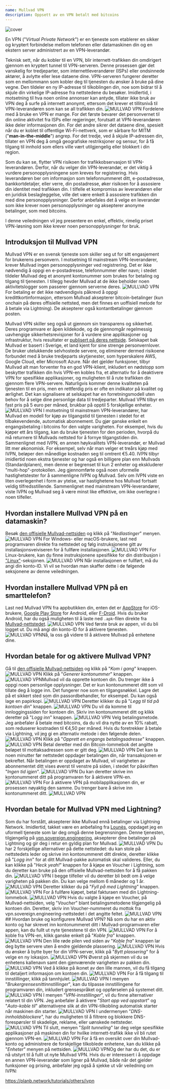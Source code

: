 ```yaml
---
name: Mullvad VPN
description: Oppsett av en VPN betalt med bitcoins
---
```

![cover](assets/cover.webp)

En VPN ("*Virtual Private Network*") er en tjeneste som etablerer en sikker og kryptert forbindelse mellom telefonen eller datamaskinen din og en ekstern server administrert av en VPN-leverandør.

Teknisk sett, når du kobler til en VPN, blir internett-trafikken din omdirigert gjennom en kryptert tunnel til VPN-serveren. Denne prosessen gjør det vanskelig for tredjeparter, som internettleverandører (ISPs) eller ondsinnede aktører, å avlytte eller lese dataene dine. VPN-serveren fungerer deretter som en mellommann som kobler deg til tjenesten du ønsker å bruke på dine vegne. Den tildeler en ny IP-adresse til tilkoblingen din, noe som bidrar til å skjule din virkelige IP-adresse fra nettstedene du besøker. Imidlertid, i motsetning til hva noen online annonser kan antyde, tillater ikke bruk av VPN deg å surfe på internett anonymt, ettersom det krever et tillitsnivå til VPN-leverandøren som kan se all trafikken din.
![MULLVAD VPN](assets/fr/01.webp)
Fordelene med å bruke en VPN er mange. For det første bevarer det personvernet til din online aktivitet fra ISPs eller regjeringer, forutsatt at VPN-leverandøren ikke deler informasjonen din. For det andre sikrer det dataene dine, spesielt når du er koblet til offentlige Wi-Fi-nettverk, som er sårbare for MITM ("**man-in-the-middle**") angrep. For det tredje, ved å skjule IP-adressen din, tillater en VPN deg å omgå geografiske restriksjoner og sensur, for å få tilgang til innhold som ellers ville vært utilgjengelig eller blokkert i din region.

Som du kan se, flytter VPN risikoen for trafikkobservasjon til VPN-leverandøren. Derfor, når du velger din VPN-leverandør, er det viktig å vurdere personopplysningene som kreves for registrering. Hvis leverandøren ber om informasjon som telefonnummeret ditt, e-postadresse, bankkortdetaljer, eller verre, din postadresse, øker risikoen for å assosiere din identitet med trafikken din. I tilfelle et kompromiss av leverandøren eller en juridisk beslagleggelse, ville det være enkelt å assosiere trafikken din med dine personopplysninger. Derfor anbefales det å velge en leverandør som ikke krever noen personopplysninger og aksepterer anonyme betalinger, som med bitcoins.

I denne veiledningen vil jeg presentere en enkel, effektiv, rimelig priset VPN-løsning som ikke krever noen personopplysninger for bruk.

## Introduksjon til Mullvad VPN
Mullvad VPN er en svensk tjeneste som skiller seg ut for sitt engasjement for brukerens personvern. I motsetning til mainstream VPN-leverandører, krever Mullvad ingen personopplysninger ved registrering. Det er ikke nødvendig å oppgi en e-postadresse, telefonnummer eller navn; i stedet tildeler Mullvad deg et anonymt kontonummer som brukes for betaling og tilgang til tjenesten. I tillegg hevder Mullvad at de ikke beholder noen aktivitetslogger som passerer gjennom serverne deres.
![MULLVAD VPN](assets/notext/02.webp)
For betaling er det ikke nødvendigvis påkrevd å oppgi kredittkortinformasjon, ettersom Mullvad aksepterer bitcoin-betalinger (kun onchain på deres offisielle nettsted, men det finnes en uoffisiell metode for å betale via Lightning). De aksepterer også kontantbetalinger gjennom posten.

Mullvad VPN skiller seg også ut gjennom sin transparens og sikkerhet. Deres programvare er åpen kildekode, og de gjennomgår regelmessig uavhengige sikkerhetsrevisjoner for å vurdere sine applikasjoner og infrastruktur, hvis resultater er [publisert på deres nettside](https://mullvad.net/fr/blog/tag/audits). Selskapet bak Mullvad er basert i Sverige, et land kjent for sine strenge personvernlover. De bruker utelukkende selvhostede servere, og eliminerer dermed risikoene forbundet med å bruke tredjeparts skytjenester, som hyperskalere AWS, Google Cloud, eller Microsoft Azure.
Når det gjelder funksjoner, tilbyr Mullvad alt man forventer fra en god VPN-klient, inkludert en nødstopp som beskytter trafikken din hvis VPN-en kobles fra, et alternativ for å deaktivere VPN for spesifikke applikasjoner, og muligheten til å rute trafikken din gjennom flere VPN-servere.
Naturligvis kommer denne kvaliteten på tjenesten til en pris, men en rettferdig pris er ofte en indikator på kvalitet og ærlighet. Det kan signalisere at selskapet har en forretningsmodell uten behov for å selge dine personlige data til tredjeparter. Mullvad VPN tilbyr en fast pris på 5 euro per måned, brukbar på opptil 5 forskjellige enheter.
![MULLVAD VPN](assets/notext/03.webp)
I motsetning til mainstream VPN-leverandører, har Mullvad en modell for kjøp av tilgangstid til tjenesten i stedet for et tilbakevendende, automatisk abonnement. Du gjør ganske enkelt en engangsbetaling i bitcoins for den valgte varigheten. For eksempel, hvis du kjøper ett års tilgang, kan du bruke tjenesten for den perioden, hvorpå du må returnere til Mullvads nettsted for å fornye tilgangstiden din.
Sammenlignet med IVPN, en annen høykvalitets VPN-leverandør, er Mullvad litt mer økonomisk. For eksempel, selv når man velger et treårs kjøp med IVPN, beløper den månedlige kostnaden seg til omtrent €5.40. IVPN tilbyr imidlertid noen ekstra tjenester og har også en billigere plan enn Mullvads (Standardplanen), men denne er begrenset til kun 2 enheter og ekskluderer "multi-hop"-protokollen.
Jeg gjennomførte også noen uformelle hastighetstester for å sammenligne IVPN og Mullvad. Selv om IVPN viste en liten overlegenhet i form av ytelse, var hastighetene hos Mullvad fortsatt veldig tilfredsstillende. Sammenlignet med mainstream VPN-leverandører, viste IVPN og Mullvad seg å være minst like effektive, om ikke overlegne i noen tilfeller.

## Hvordan installere Mullvad VPN på en datamaskin?

Besøk [den offisielle Mullvad-nettsiden](https://mullvad.net/en/download/) og klikk på "*Nedlastinger*" menyen.
![MULLVAD VPN](assets/notext/04.webp)
For Windows- eller macOS-brukere, last ned programvaren direkte fra nettstedet og følg instruksjonene gitt av installasjonsveiviseren for å fullføre installasjonen.
![MULLVAD VPN](assets/notext/05.webp)
For Linux-brukere, kan du finne instruksjonene spesifikke for din distribusjon i ["*Linux*"](https://mullvad.net/en/download/vpn/linux)-seksjonen.
![MULLVAD VPN](assets/notext/06.webp)
Når installasjonen er fullført, må du angi din konto-ID. Vi vil se hvordan man skaffer dette i de følgende seksjonene av denne veiledningen.

## Hvordan installere Mullvad VPN på en smarttelefon?

Last ned Mullvad VPN fra appbutikken din, enten det er [AppStore](https://apps.apple.com/us/app/mullvad-vpn/id1488466513) for iOS-brukere, [Google Play Store](https://play.google.com/store/apps/details?id=net.mullvad.mullvadvpn) for Android, eller [F-Droid](https://f-droid.org/packages/net.mullvad.mullvadvpn/). Hvis du bruker Android, har du også muligheten til å laste ned `.apk`-filen direkte fra [Mullvad-nettstedet](https://mullvad.net/en/download/vpn/android).
![MULLVAD VPN](assets/notext/07.webp)
Ved første bruk av appen, vil du bli logget ut. Du må angi din konto-ID for å aktivere tjenesten.
![MULLVAD VPN](assets/notext/08.webp)Nå, la oss gå videre til å aktivere Mullvad på enhetene dine.

## Hvordan betale for og aktivere Mullvad VPN?

Gå til [den offisielle Mullvad-nettsiden](https://mullvad.net/) og klikk på "*Kom i gang*" knappen.
![MULLVAD VPN](assets/notext/09.webp)
Klikk på "*Generer kontonummer*" knappen.
![MULLVAD VPN](assets/notext/10.webp)Mullvad vil da opprette kontoen din. Du trenger ikke å oppgi noen personlige opplysninger. Det er kun kontonummeret ditt som vil tillate deg å logge inn. Det fungerer noe som en tilgangsnøkkel. Lagre det på et sikkert sted som din passordbehandler, for eksempel. Du kan også lage en papirkopi.
![MULLVAD VPN](assets/notext/11.webp)
Deretter klikker du på "*Legg til tid på kontoen din*" knappen.
![MULLVAD VPN](assets/notext/12.webp)
Du vil da komme til innloggingssiden for kontoen din. Skriv inn kontonummeret ditt og klikk deretter på "*Logg inn*" knappen.
![MULLVAD VPN](assets/notext/13.webp)
Velg betalingsmetode. Jeg anbefaler å betale med bitcoins, da du vil dra nytte av en 10% rabatt, som reduserer kostnaden til €4,50 per måned. Hvis du foretrekker å betale via Lightning, vil jeg gi en alternativ metode i den følgende delen.
![MULLVAD VPN](assets/notext/14.webp)
Klikk på "*Opprett en engangs betalingsadresse*" knappen.
![MULLVAD VPN](assets/notext/15.webp)
Betal deretter med din Bitcoin-lommebok det angitte beløpet til mottaksadressen som er gitt deg.
![MULLVAD VPN](assets/notext/16.webp)
Det kan ta noen minutter før nettstedet oppdager betalingen din, når transaksjonen er bekreftet. Når betalingen er oppdaget av Mullvad, vil varigheten av abonnementet ditt vises øverst til venstre på siden, i stedet for påskriften "*Ingen tid igjen*".
![MULLVAD VPN](assets/notext/17.webp)
Du kan deretter skrive inn kontonummeret ditt på programvaren for å aktivere VPN-en.
![MULLVAD VPN](assets/notext/18.webp)
For å aktivere VPN på mobilapplikasjonen din, er prosessen nøyaktig den samme. Du trenger bare å skrive inn kontonummeret ditt.
![MULLVAD VPN](assets/notext/19.webp)
## Hvordan betale for Mullvad VPN med Lightning?

Som du har forstått, aksepterer ikke Mullvad ennå betalinger via Lightning Network. Imidlertid, takket være en anbefaling fra [Lounès](https://x.com/louneskmt), oppdaget jeg en uformell tjeneste som lar deg omgå denne begrensningen. Denne tjenesten, tilgjengelig på [vpn.sovereign.engineering](https://vpn.sovereign.engineering/), aksepterer dine betalinger på Lightning og gir deg i retur en gyldig plan for Mullvad.
![MULLVAD VPN](assets/notext/20.webp)
Du har 2 forskjellige alternativer på dette nettstedet: du kan stole på nettstedets leder og skrive inn kontonummeret ditt direkte, deretter klikke på "*Logg inn*" for at ditt Mullvad-pakke automatisk skal valideres. Eller, du kan klikke på "*Heck yeah!*" knappen for å kjøpe en Voucher i Lightning, som du deretter kan bruke på den offisielle Mullvad-nettsiden for å få pakken din. ![MULLVAD VPN](assets/notext/21.webp) I begge tilfeller vil du deretter bli bedt om å velge varigheten på pakken din. Du kan velge mellom 6 måneder og 1 år. ![MULLVAD VPN](assets/notext/22.webp) Deretter klikker du på "*Fyll på med Lightning*" knappen. ![MULLVAD VPN](assets/notext/23.webp) For å fullføre kjøpet, betal fakturaen med din Lightning-lommebok. ![MULLVAD VPN](assets/notext/24.webp) Hvis du valgte å kjøpe en Voucher, på Mullvad-nettsiden, velg "*Voucher*" blant betalingsmetodene tilgjengelig på kontoen din. Deretter, skriv inn Voucher-nummeret du mottok fra vpn.sovereign.engineering-nettstedet i det angitte feltet. ![MULLVAD VPN](assets/notext/25.webp) ## Hvordan bruke og konfigurere Mullvad VPN?
Nå som du har en aktiv konto og har skrevet inn kontonummeret ditt i Mullvad-programvaren eller appen, kan du fullt ut nyte tjenestene til din VPN. ![MULLVAD VPN](assets/notext/26.webp) For å koble fra VPN-en, klikk ganske enkelt på "*Koble fra*" knappen. ![MULLVAD VPN](assets/notext/27.webp) Den lille røde pilen ved siden av "*Koble fra*" knappen lar deg bytte servere uten å endre gjeldende plassering. ![MULLVAD VPN](assets/notext/28.webp) Hvis du ønsker å bytte byer for din VPN-server, klikk på "*Bytt plassering*" for å velge en ny lokasjon. ![MULLVAD VPN](assets/notext/29.webp) Øverst på skjermen vil du se enhetens kallenavn samt den gjenværende varigheten av pakken din. ![MULLVAD VPN](assets/notext/30.webp) Ved å klikke på ikonet av den lille mannen, vil du få tilgang til detaljert informasjon om kontoen din. ![MULLVAD VPN](assets/notext/31.webp) For å få tilgang til innstillinger, klikk på tannhjulet. ![MULLVAD VPN](assets/notext/32.webp) I menyen "*Brukergrensesnittinnstillinger*", kan du tilpasse innstillingene for programvaren din, inkludert grensespråket og oppførselen på systemet ditt. ![MULLVAD VPN](assets/notext/33.webp) I menyen "*VPN-innstillinger*", vil du finne alternativer relatert til din VPN. Jeg anbefaler å aktivere "*Start app ved oppstart*" og "*Auto-koble til*" alternativene slik at din VPN-tilkobling automatisk starter når maskinen din starter.
![MULLVAD VPN](assets/notext/34.webp) I undermenyen "*DNS-innholdsblockere*", har du muligheten til å filtrere og blokkere DNS-forespørsler til skadelige, reklame, eller uønskede nettsteder.
![MULLVAD VPN](assets/notext/35.webp)
Til slutt, menyen "*Split tunneling*" lar deg velge spesifikke applikasjoner på maskinen din for hvilke internett-trafikk ikke vil bli rutet gjennom VPN-en.
![MULLVAD VPN](assets/notext/36.webp)
For å få en oversikt over din Mullvad-konto og administrere de forskjellige tilkoblede enhetene, kan du klikke på "*Enheter*" menyen på nettsiden.
![MULLVAD VPN](assets/notext/37.webp)Og der har du det, du er nå utstyrt til å fullt ut nyte Mullvad VPN. Hvis du er interessert i å oppdage en annen VPN-leverandør som ligner på Mullvad, både når det gjelder funksjoner og prising, anbefaler jeg også å sjekke ut vår veiledning om IVPN:

https://planb.network/tutorials/others/ivpn